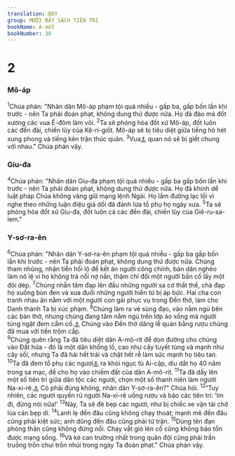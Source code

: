 ```yaml
---
translation: BDY
group: MƯỜI BẢY SÁCH TIÊN TRI
bookName: A-mốt 
bookNumber: 30
---
```


<div class="title"><h1>2</h1><h3>Mô-áp</h3></div>
<span class="verse am_2_1"><sup>1</sup>Chúa phán: &#34;Nhân dân Mô-áp phạm tội quá nhiều - gấp ba, gấp bốn lần khi trước - nên Ta phải đoán phạt, không dung thứ được nữa. Họ đã đào mả đốt xương các vua Ê-đôm làm vôi. </span>
<span class="verse am_2_2"><sup>2</sup>Ta sẽ phóng hỏa đốt xứ Mô-áp, đốt luôn các đền đài, chiến lũy của Kê-ri-giốt. Mô-áp sẽ bị tiêu diệt giữa tiếng hò hét xung phong và tiếng kèn trận thúc quân. </span>
<span class="verse am_2_3"><sup>3</sup>Vua<a href="#" data-toggle="tooltip" data-placement="bottom" title="Nt thẩm phán">⚓</a> quan nó sẽ bị giết chung với nhau.&#34; Chúa phán vậy.</span>
<div class="title"><h3>Giu-đa</h3></div>
<span class="verse am_2_4"><sup>4</sup>Chúa phán: &#34;Nhân dân Giu-đa phạm tội quá nhiều - gấp ba gấp bốn lần khi trước - nên Ta phải đoán phạt, không dung thứ được nữa. Họ đã khinh dể luật pháp Chúa không vâng giữ mạng lệnh Ngài. Họ lầm đường lạc lối vì nghe theo những luận điệu giả dối đã đánh lừa tổ phụ họ ngày xưa. </span>
<span class="verse am_2_5"><sup>5</sup>Ta sẽ phóng hỏa đốt xứ Giu-đa, đốt luôn cả các đền đài, chiến lũy của Giê-ru-sa-lem.&#34;</span>
<div class="title"><h3>Y-sơ-ra-ên</h3></div>
<span class="verse am_2_6"><sup>6</sup>Chúa phán: &#34;Nhân dân Y-sơ-ra-ên phạm tội quá nhiều - gấp ba gấp bốn lần khi trước - nên Ta phải đoán phạt, không dung thứ được nữa. Chúng tham nhũng, nhận tiền hối lộ để kết án người công chính, bán dân nghèo làm nô lệ vì họ không trả nổi nợ nần, thậm chí đổi một người bần cố lấy một đôi dép. </span>
<span class="verse am_2_7"><sup>7</sup>Chúng nhẫn tâm đạp lên đầu những người sa cơ thất thế, chà đạp họ xuống bùn đen và xua đuổi những người hiền từ bị áp bức. Hai cha con tranh nhau ăn nằm với một người con gái phục vụ trong Đền thờ, làm cho Danh thánh Ta bị xúc phạm. </span>
<span class="verse am_2_8"><sup>8</sup>Chúng làm ra vẻ sùng đạo, vào nằm ngủ bên các bàn thờ, nhưng chúng đang tâm nằm ngủ trên lớp áo xống mà người túng ngặt đem cầm cố.<a href="#" data-toggle="tooltip" data-placement="bottom" title="Theo Xuất 22:26-27, Chúa bảo phải trả áo xống người lân cận đem cầm cố trước khi mặt trời lặn, vì người nghèo khổ thời xưa chỉ có một manh áo che thân, nếu không trả lại họ lấy gì mà ngủ.">⚓</a> Chúng vào Đền thờ dâng lễ quán bằng rượu chúng đã mua với tiền trộm cắp.<br/></span>
<span class="verse am_2_9"><sup>9</sup>Chúng quên rằng Ta đã tiêu diệt dân A-mô-rít để dọn đường cho chúng vào Đất hứa - đó là một dân khổng lồ, cao như cây tuyết tùng và mạnh như cây sồi, nhưng Ta đã hái hết trái và chặt hết rễ làm sức mạnh họ tiêu tan. </span>
<span class="verse am_2_10"><sup>10</sup>Ta đã đem tổ phụ các ngươi<a href="#" data-toggle="tooltip" data-placement="bottom" title="Nt các ngươi">⚓</a> ra khỏi ngục tù Ai-cập, dìu dắt họ 40 năm trong sa mạc, để cho họ vào chiếm đất của dân A-mô-rít. </span>
<span class="verse am_2_11"><sup>11</sup>Ta đã dấy lên một số tiên tri giữa dân tộc các ngươi, chọn một số thanh niên làm người Na-xi-rê.<a href="#" data-toggle="tooltip" data-placement="bottom" title="người biệt riêng cho Chúa và tuyệt đối không uống rượu, ăn nho hoặc hớt tóc...(xin xem Dân 6)">⚓</a> Có phải đúng không, nhân dân Y-sơ-ra-ên?&#34; Chúa hỏi. </span>
<span class="verse am_2_12"><sup>12</sup>“Tuy nhiên, các ngươi quyến rũ người Na-xi-rê uống rượu và bảo các tiên tri: &#39;Im đi, đừng nói nữa!&#39; </span>
<span class="verse am_2_13"><sup>13</sup>Này, Ta sẽ đè bẹp các ngươi, như bị chiếc xe vận tải chở lúa cán bẹp dí. </span>
<span class="verse am_2_14"><sup>14</sup>Lanh lẹ đến đâu cũng không chạy thoát; mạnh mẽ đến đâu cũng phải kiệt sức; anh dũng đến đâu cũng phải tử trận. </span>
<span class="verse am_2_15"><sup>15</sup>Dùng tên đạn phòng thân cũng không đứng nổi. Chạy vắt giò lên cổ cũng không bảo tồn được mạng sống. </span>
<span class="verse am_2_16"><sup>16</sup>Và kẻ can trường nhất trong quân đội cũng phải trần truồng trốn chui trốn nhủi trong ngày Ta đoán phạt.&#34; Chúa phán vậy.</span>
